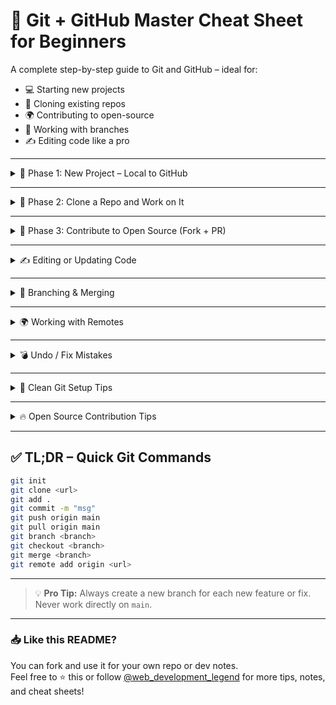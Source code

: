 
# 🧠 Git + GitHub Master Cheat Sheet for Beginners

A complete step-by-step guide to Git and GitHub – ideal for:

- 💻 Starting new projects  
- 🔄 Cloning existing repos  
- 🌍 Contributing to open-source  
- 🌿 Working with branches  
- ✍️ Editing code like a pro

---

<details>
<summary>🚀 Phase 1: New Project – Local to GitHub</summary>

| Command | Description |
|--------|-------------|
| `mkdir my-project && cd my-project` | Create and enter a new folder |
| `git init` | Initialize Git repository locally |
| `git add .` | Stage all files for commit |
| `git commit -m "Initial commit"` | Save changes with a message |
| `git branch -M main` | Rename branch to `main` (recommended) |
| `git remote add origin <repo_URL>` | Connect to remote GitHub repo |
| `git push -u origin main` | Push your code to GitHub |

</details>

---

<details>
<summary>🔄 Phase 2: Clone a Repo and Work on It</summary>

| Command | Description |
|--------|-------------|
| `git clone <repo_URL>` | Clone an existing GitHub repo |
| `cd <repo_folder>` | Navigate into the folder |
| `git checkout -b <feature_branch>` | Create and switch to new branch |
| `git add .` | Stage changes |
| `git commit -m "Your message"` | Commit changes |
| `git push origin <feature_branch>` | Push new branch to GitHub |

</details>

---

<details>
<summary>🤝 Phase 3: Contribute to Open Source (Fork + PR)</summary>

| Step | Description |
|------|-------------|
| 🔗 Fork the repo | On GitHub, click `Fork` to create your copy |
| 🖥️ `git clone <your_fork_URL>` | Clone fork to your PC |
| 🛠️ `cd <repo_folder>` | Go into the folder |
| 📡 `git remote add upstream <original_repo_URL>` | Track original repo |
| 🌿 `git checkout -b feature/my-feature` | Create a new branch |
| ✍️ Make your changes | Add your code |
| 📦 `git add .` | Stage files |
| 📝 `git commit -m "Add feature"` | Save changes |
| 🚀 `git push origin feature/my-feature` | Push branch |
| 📥 Create Pull Request | Go to GitHub → Compare & Pull Request |
| ✅ Submit | Add title, description and submit PR |

</details>

---

<details>
<summary>✍️ Editing or Updating Code</summary>

| Command | Description |
|--------|-------------|
| `git status` | See modified/untracked files |
| `git diff` | See what changed |
| `git add <file>` | Stage specific file |
| `git commit -m "Update file"` | Commit update |
| `git pull origin <branch>` | Get latest changes before pushing |
| `git push origin <branch>` | Push changes |

</details>

---

<details>
<summary>🌿 Branching & Merging</summary>

| Command | Description |
|--------|-------------|
| `git branch` | List all branches |
| `git branch <name>` | Create new branch |
| `git checkout <name>` | Switch branch |
| `git checkout -b <name>` | Create + switch |
| `git merge <branch>` | Merge into current |
| `git branch -d <name>` | Delete local branch |

</details>

---

<details>
<summary>🌍 Working with Remotes</summary>

| Command | Description |
|--------|-------------|
| `git remote -v` | View remotes |
| `git remote add origin <url>` | Add origin |
| `git remote add upstream <url>` | Add upstream |
| `git fetch upstream` | Get changes from original repo |
| `git merge upstream/main` | Merge updates |
| `git push origin main` | Push to GitHub |

</details>

---

<details>
<summary>💣 Undo / Fix Mistakes</summary>

| Command | Description |
|--------|-------------|
| `git checkout -- <file>` | Revert file changes |
| `git reset HEAD~1` | Undo last commit (soft) |
| `git revert <commit_id>` | Revert a commit (safe) |
| `git stash` | Save work temporarily |
| `git stash pop` | Restore stashed work |

</details>

---

<details>
<summary>🧽 Clean Git Setup Tips</summary>

| Tip | Reason |
|-----|--------|
| Use `.gitignore` | Avoid uploading unwanted files |
| Use `README.md` | Document your project |
| Use branches | Avoid editing main directly |
| Write clear commits | Helps understand history |
| Pull before push | Avoid conflicts |
| Commit often | Small changes = better tracking |

</details>

---

<details>
<summary>🔥 Open Source Contribution Tips</summary>

| Step | Why |
|------|-----|
| 🔀 Fork instead of clone | You can't push directly to the main repo |
| 🌱 Create a feature branch | Clean and isolated work |
| 💬 Describe your PR properly | Easier to review |
| 📖 Read `CONTRIBUTING.md` | Follow guidelines |
| 🔧 Solve issues or add features | Meaningful contributions |
| 📜 Add yourself to contributors if allowed | Recognition 💯 |

</details>

---

## ✅ TL;DR – Quick Git Commands

```bash
git init
git clone <url>
git add .
git commit -m "msg"
git push origin main
git pull origin main
git branch <branch>
git checkout <branch>
git merge <branch>
git remote add origin <url>
```

---

> 💡 **Pro Tip:** Always create a new branch for each new feature or fix. Never work directly on `main`.

---

### 📥 Like this README?

You can fork and use it for your own repo or dev notes.  
Feel free to ⭐ this or follow [@web_development_legend](https://instagram.com/web_development_legend) for more tips, notes, and cheat sheets!
